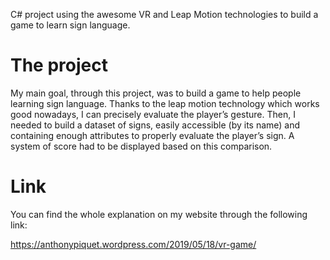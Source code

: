 C# project using the awesome VR and Leap Motion technologies to build a game to learn sign language.


# The project

My main goal, through this project, was to build a game to help people learning sign language. Thanks to the leap motion technology which works good nowadays, I can precisely evaluate the player’s gesture. 
Then, I needed to build a dataset of signs, easily accessible (by its name) and containing enough attributes to properly evaluate the player’s sign. A system of score had to be displayed based on this comparison.

# Link

You can find the whole explanation on my website through the following link:

https://anthonypiquet.wordpress.com/2019/05/18/vr-game/